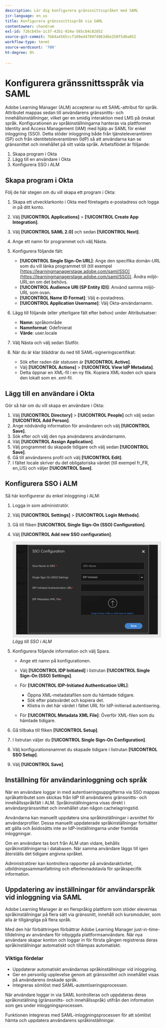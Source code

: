 ```yaml
---
description: Lär dig konfigurera gränssnittsspråket med SAML
jcr-language: en_us
title: Konfigurera gränssnittsspråk via SAML
contentowner: chandrum
exl-id: 726cb45e-1c37-42b1-924a-565c84c82852
source-git-commit: 7b84a4565ccf109ed4789f4963d6e250f5d0a852
workflow-type: tm+mt
source-wordcount: '700'
ht-degree: 0%

---
```


# Konfigurera gränssnittsspråk via SAML

Adobe Learning Manager (ALM) accepterar nu ett SAML-attribut för språk. Attributet mappas sedan till användarens gränssnitts- och innehållsinställningar, vilket ger en smidig interaktion med LMS på önskat språk. Konfigurationen av språkinställningarna hanteras via plattformen Identity and Access Management (IAM) med hjälp av SAML för enkel inloggning (SSO). Detta stöder inloggning både från tjänsteleverantören (SP) och från identitetsleverantören (IdP) så att användarna kan se gränssnittet och innehållet på sitt valda språk. Arbetsflödet är följande:

1. Skapa program i Okta
2. Lägg till en användare i Okta
3. Konfigurera SSO i ALM

## Skapa program i Okta

Följ de här stegen om du vill skapa ett program i Okta:

1. Skapa ett utvecklarkonto i Okta med företagets e-postadress och logga in på ditt konto.
2. Välj **[!UICONTROL Applications]** > **[!UICONTROL Create App Integration]**.
3. Välj **[!UICONTROL SAML 2.0]** och sedan **[!UICONTROL Next]**.
4. Ange ett namn för programmet och välj Nästa.
5. Konfigurera följande fält:

   * **[!UICONTROL Single Sign-On URL]**: Ange den specifika domän-URL som du vill länka programmet till (till exempel [https://learningmanagerstage.adobe.com/saml/SSO](https://learningmanagerstage.adobe.com/saml/SSO)). Ändra miljö-URL:en om det behövs.
   * **[!UICONTROL Audience URI (SP Entity ID)]**: Använd samma miljö-URL som ovan.
   * **[!UICONTROL Name ID Format]**: Välj e-postadress.
   * **[!UICONTROL Application Username]**: Välj Okta-användarnamn.

6. Lägg till följande (eller ytterligare fält efter behov) under Attributsatser:
   * **Namn**: språkområde
   * **Namnformat**: Odefinierat
   * **Värde**: user.locale

7. Välj Nästa och välj sedan Slutför.
8. När du är klar bläddrar du ned till SAML-signeringscertifikat:

   * Sök efter raden där statusen är **[!UICONTROL Active]**.
   * Välj **[!UICONTROL Actions]** > **[!UICONTROL View IdP Metadata]**.
   * Detta öppnar en XML-fil i en ny flik. Kopiera XML-koden och spara den lokalt som en .xml-fil.

## Lägg till en användare i Okta

Gör så här om du vill skapa en användare i Okta:

1. Välj **[!UICONTROL Directory]** > **[!UICONTROL People]** och välj sedan **[!UICONTROL Add Person]**.
2. Ange nödvändig information för användaren och välj **[!UICONTROL Save]**.
3. Sök efter och välj den nya användarens användarnamn.
4. Välj **[!UICONTROL Assign Application]**.
5. Välj programmet du skapade tidigare och välj sedan **[!UICONTROL Save]**.
6. Gå till användarens profil och välj **[!UICONTROL Edit]**.
7. I fältet locale skriver du det obligatoriska värdet (till exempel fr_FR, en_US) och väljer **[!UICONTROL Save]**.

## Konfigurera SSO i ALM

Så här konfigurerar du enkel inloggning i ALM:

1. Logga in som administratör.
2. Välj **[!UICONTROL Settings]** > **[!UICONTROL Login Methods]**.
3. Gå till fliken **[!UICONTROL Single Sign-On (SSO) Configuration]**.
4. Välj **[!UICONTROL Add new SSO configuration]**.

   ![](assets/sso-add.PNG)
   _Lägg till SSO i ALM_

5. Konfigurera följande information och välj Spara.
   * Ange ett namn på konfigurationen.
   * Välj **[!UICONTROL IDP Initiated]** i listrutan **[!UICONTROL Single Sign-On (SSO) Settings]**.
   * För **[!UICONTROL IDP-Initiated Authentication URL]**:

      * Öppna XML-metadatafilen som du hämtade tidigare.
      * Sök efter platsvärdet och kopiera det.
      * Klistra in det här värdet i fältet URL för IdP-initierad autentisering.

   * För **[!UICONTROL Metadata XML File]**: Överför XML-filen som du hämtade tidigare.

6. Gå tillbaka till fliken **[!UICONTROL Setup]**.
7. I listrutan väljer du **[!UICONTROL Single Sign-On Configuration]**.
8. Välj konfigurationsnamnet du skapade tidigare i listrutan **[!UICONTROL SSO Setup]**.
9. Välj **[!UICONTROL Save]**.

## Inställning för användarinloggning och språk

När en användare loggar in med autentiseringsuppgifterna via SSO mappas språkattributet som skickas från IdP till användarens gränssnitts- och innehållsspråkfält i ALM. Språkinställningarna visas direkt i användargränssnittet och innehållet utan någon cachelagringstid.

Användarna kan manuellt uppdatera sina språkinställningar i avsnittet för användarprofiler. Dessa manuellt uppdaterade språkinställningar fortsätter att gälla och åsidosätts inte av IdP-inställningarna under framtida inloggningar.

Om en användare tas bort från ALM utan vidare, behålls språkinställningarna i databasen. När samma användare läggs till igen återställs det tidigare angivna språket.

Administratörer kan kontrollera rapporter på användaraktivitet, utbildningssammanfattning och efterlevnadstavla för språkspecifik information.

## Uppdatering av inställningar för användarspråk vid inloggning via SAML

Adobe Learning Manager är en flerspråkig plattform som stöder elevernas språkinställningar på flera sätt via gränssnitt, innehåll och kursmoduler, som alla är tillgängliga på flera språk.

Med den här förbättringen förbättrar Adobe Learning Manager just-in-time-tilldelning av användare för inbyggda plattformsanvändare. När nya användare skapar konton och loggar in för första gången registreras deras språkinställningar automatiskt och tillämpas automatiskt.

### Viktiga fördelar

* Uppdaterar automatiskt användarnas språkinställningar vid inloggning.
* Ger en personlig upplevelse genom att gränssnittet och innehållet visas på användarens önskade språk.
* Integreras sömlöst med SAML-autentiseringsprocessen.

När användare loggar in via SAML kontrolleras och uppdateras deras språkinställning (gränssnitts- och innehållsspråk) utifrån den information som ges under inloggningsprocessen.

Funktionen integreras med SAML-inloggningsprocessen för att sömlöst hämta och uppdatera användarens språkinställningar.
